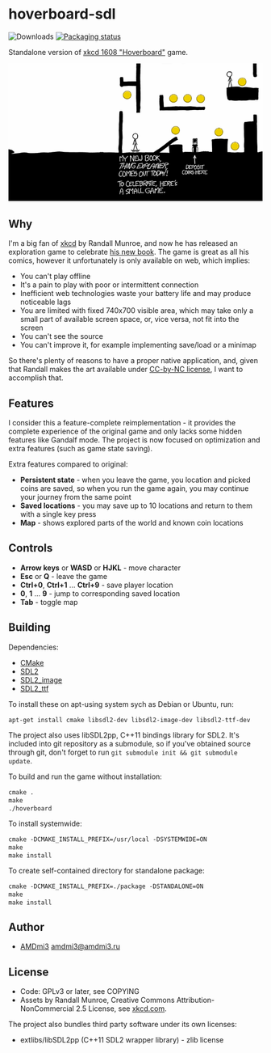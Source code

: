 # hoverboard-sdl

![Downloads](https://img.shields.io/github/downloads/AMDmi3/hoverboard-sdl/total.svg)
[![Packaging status](https://repology.org/badge/tiny-repos/hoverboard.svg)](https://repology.org/metapackage/hoverboard)

Standalone version of [xkcd 1608 "Hoverboard"](https://xkcd.com/1608/) game.

![Screenshot](docs/screenshot.png)

## Why

I'm a big fan of [xkcd](https://xkcd.com/) by Randall Munroe, and
now he has released an exploration game to celebrate [his new
book](https://xkcd.com/thing-explainer/). The game is great as all
his comics, however it unfortunately is only available on web, which
implies:

* You can't play offline
* It's a pain to play with poor or intermittent connection
* Inefficient web technologies waste your battery life and may produce noticeable lags
* You are limited with fixed 740x700 visible area, which may take only a small part of available screen space, or, vice versa, not fit into the screen
* You can't see the source
* You can't improve it, for example implementing save/load or a minimap

So there's plenty of reasons to have a proper native application,
and, given that Randall makes the art available under [CC-by-NC
license](https://xkcd.com/license.html), I want to accomplish that.

## Features

I consider this a feature-complete reimplementation - it provides
the complete experience of the original game and only lacks some
hidden features like Gandalf mode. The project is now focused on
optimization and extra features (such as game state saving).

Extra features compared to original:

* **Persistent state** - when you leave the game, you location and
  picked coins are saved, so when you run the game again, you may
  continue your journey from the same point
* **Saved locations** - you may save up to 10 locations and return
  to them with a single key press
* **Map** - shows explored parts of the world and known coin locations

## Controls

* **Arrow keys** or **WASD** or **HJKL** - move character
* **Esc** or **Q** - leave the game
* **Ctrl+0**, **Ctrl+1** ... **Ctrl+9** - save player location
* **0**, **1** ... **9** - jump to corresponding saved location
* **Tab** - toggle map

## Building

Dependencies:

* [CMake](http://www.cmake.org/)
* [SDL2](http://libsdl.org/)
* [SDL2_image](https://www.libsdl.org/projects/SDL_image/)
* [SDL2_ttf](https://www.libsdl.org/projects/SDL_ttf/)

To install these on apt-using system sych as Debian or Ubuntu, run:

```
apt-get install cmake libsdl2-dev libsdl2-image-dev libsdl2-ttf-dev
```

The project also uses libSDL2pp, C++11 bindings library for SDL2.
It's included into git repository as a submodule, so if you've
obtained source through git, don't forget to run ```git submodule
init && git submodule update```.

To build and run the game without installation:

```
cmake .
make
./hoverboard
```

To install systemwide:

```
cmake -DCMAKE_INSTALL_PREFIX=/usr/local -DSYSTEMWIDE=ON
make
make install
```

To create self-contained directory for standalone package:

```
cmake -DCMAKE_INSTALL_PREFIX=./package -DSTANDALONE=ON
make
make install
```

## Author

* [AMDmi3](https://github.com/AMDmi3) <amdmi3@amdmi3.ru>

## License

* Code: GPLv3 or later, see COPYING
* Assets by Randall Munroe, Creative Commons Attribution-NonCommercial 2.5 License, see [xkcd.com](https://xkcd.com/license.html).

The project also bundles third party software under its own licenses:

* extlibs/libSDL2pp (C++11 SDL2 wrapper library) - zlib license
